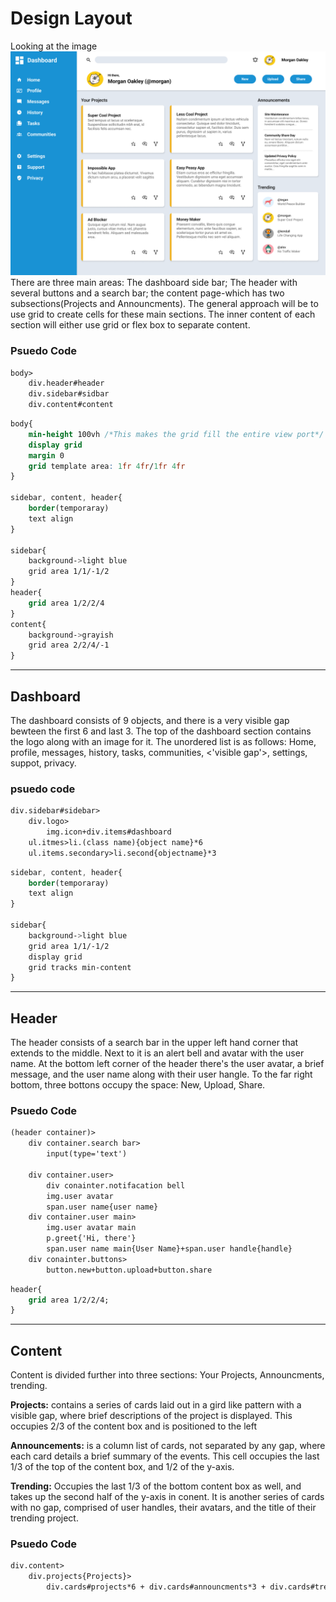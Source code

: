 # Design Layout
Looking at the image 
![dashboard-template](dashboard-project.png)
There are three main areas: The dashboard side bar; The header with several buttons and a search bar; the content page-which has two subsections(Projects and Announcments). The general approach will be to use grid to create cells for these main sections. The inner content of each section will either use grid or flex box to separate content.

### Psuedo Code
```html
body>
    div.header#header
    div.sidebar#sidbar
    div.content#content
```
```css
body{
    min-height 100vh /*This makes the grid fill the entire view port*/
    display grid
    margin 0
    grid template area: 1fr 4fr/1fr 4fr
}

sidebar, content, header{
    border(temporaray)
    text align
}

sidebar{
    background->light blue
    grid area 1/1/-1/2
}
header{
    grid area 1/2/2/4
}
content{
    background->grayish
    grid area 2/2/4/-1
}
```

---

## Dashboard

The dashboard consists of 9 objects, and there is a very visible gap bewteen the first 6 and last 3.
The top of the dashboard section contains the logo along with an image for it.
The unordered list is as follows: Home, profile, messages, history, tasks, communities, <'visible gap'>,
settings, suppot, privacy.


### psuedo code

```html
div.sidebar#sidebar>
    div.logo>
        img.icon+div.items#dashboard
    ul.itmes>li.(class name){object name}*6
    ul.items.secondary>li.second{objectname}*3
```
```css
sidebar, content, header{
    border(temporaray)
    text align
}

sidebar{
    background->light blue
    grid area 1/1/-1/2
    display grid
    grid tracks min-content
}
```

---

## Header
The header consists of a search bar in the upper left hand corner that extends to the middle. Next to it is an
alert bell and avatar with the user name. At the bottom left corner of the header there's the user avatar, a
brief message, and the user name along with their user hangle. To the far right bottom, three bottons occupy the
space: New, Upload, Share.

### Psuedo Code
```html
(header container)>
    div container.search bar>
        input(type='text')
    
    div container.user>
        div conainter.notifacation bell
        img.user avatar
        span.user name{user name}
    div container.user main>
        img.user avatar main
        p.greet{'Hi, there'}
        span.user name main{User Name}+span.user handle{handle}
    div conainter.buttons>
        button.new+button.upload+button.share
```
```css
header{
    grid area 1/2/2/4;
}
```

---

## Content
Content is divided further into three sections: Your Projects, Announcments, trending.

<b>Projects:</b> contains a series of cards laid out in a gird like pattern with a visible gap, where brief 
descriptions of the project is displayed. This occupies 2/3 of the content box and is positioned to the left

<b>Announcements:</b> is a column list of cards, not separated by any gap, where each card details a brief 
summary of the events. This cell occupies the last 1/3 of the top of the content box, and 1/2 of the y-axis.

<b>Trending:</b> Occupies the last 1/3 of the bottom content box as well, and takes up the second half of the y-axis
in conent. It is another series of cards with no gap, comprised of user handles, their avatars, and the title of their
trending project.

### Psuedo Code

```html
div.content>
    div.projects{Projects}>
        div.cards#projects*6 + div.cards#announcments*3 + div.cards#trending*3 
```